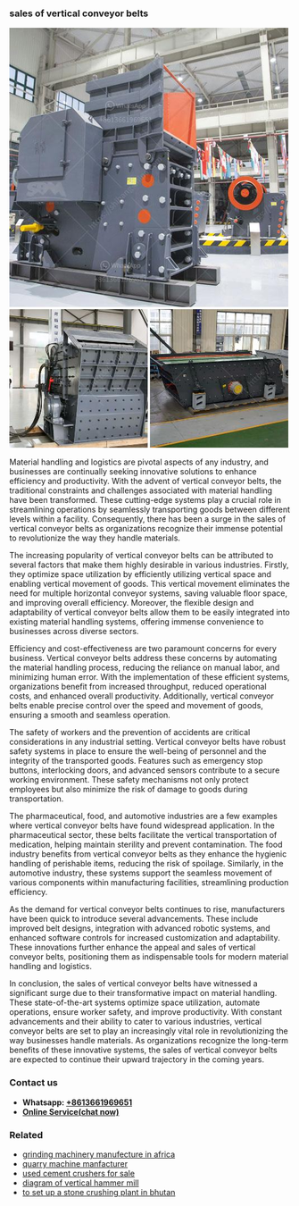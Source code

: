 <h3>sales of vertical conveyor belts</h3><img src='1703042446.jpg' alt=''><p>Material handling and logistics are pivotal aspects of any industry, and businesses are continually seeking innovative solutions to enhance efficiency and productivity. With the advent of vertical conveyor belts, the traditional constraints and challenges associated with material handling have been transformed. These cutting-edge systems play a crucial role in streamlining operations by seamlessly transporting goods between different levels within a facility. Consequently, there has been a surge in the sales of vertical conveyor belts as organizations recognize their immense potential to revolutionize the way they handle materials.</p><p>The increasing popularity of vertical conveyor belts can be attributed to several factors that make them highly desirable in various industries. Firstly, they optimize space utilization by efficiently utilizing vertical space and enabling vertical movement of goods. This vertical movement eliminates the need for multiple horizontal conveyor systems, saving valuable floor space, and improving overall efficiency. Moreover, the flexible design and adaptability of vertical conveyor belts allow them to be easily integrated into existing material handling systems, offering immense convenience to businesses across diverse sectors.</p><p>Efficiency and cost-effectiveness are two paramount concerns for every business. Vertical conveyor belts address these concerns by automating the material handling process, reducing the reliance on manual labor, and minimizing human error. With the implementation of these efficient systems, organizations benefit from increased throughput, reduced operational costs, and enhanced overall productivity. Additionally, vertical conveyor belts enable precise control over the speed and movement of goods, ensuring a smooth and seamless operation.</p><p>The safety of workers and the prevention of accidents are critical considerations in any industrial setting. Vertical conveyor belts have robust safety systems in place to ensure the well-being of personnel and the integrity of the transported goods. Features such as emergency stop buttons, interlocking doors, and advanced sensors contribute to a secure working environment. These safety mechanisms not only protect employees but also minimize the risk of damage to goods during transportation.</p><p>The pharmaceutical, food, and automotive industries are a few examples where vertical conveyor belts have found widespread application. In the pharmaceutical sector, these belts facilitate the vertical transportation of medication, helping maintain sterility and prevent contamination. The food industry benefits from vertical conveyor belts as they enhance the hygienic handling of perishable items, reducing the risk of spoilage. Similarly, in the automotive industry, these systems support the seamless movement of various components within manufacturing facilities, streamlining production efficiency.</p><p>As the demand for vertical conveyor belts continues to rise, manufacturers have been quick to introduce several advancements. These include improved belt designs, integration with advanced robotic systems, and enhanced software controls for increased customization and adaptability. These innovations further enhance the appeal and sales of vertical conveyor belts, positioning them as indispensable tools for modern material handling and logistics.</p><p>In conclusion, the sales of vertical conveyor belts have witnessed a significant surge due to their transformative impact on material handling. These state-of-the-art systems optimize space utilization, automate operations, ensure worker safety, and improve productivity. With constant advancements and their ability to cater to various industries, vertical conveyor belts are set to play an increasingly vital role in revolutionizing the way businesses handle materials. As organizations recognize the long-term benefits of these innovative systems, the sales of vertical conveyor belts are expected to continue their upward trajectory in the coming years.</p><h3>Contact us</h3><ul><li><strong>Whatsapp:&nbsp;<a href="https://wa.me/8613661969651">+8613661969651</a></strong></li><li><a href="https://swt.shibang-china.com/?git&amp;zhl&amp;sales of vertical conveyor belts"><strong>Online Service(chat now)</strong></a></li></ul><h3>Related</h3><ul><li><a href='grinding machinery manufecture in africa.md'>grinding machinery manufecture in africa</a></li><li><a href='quarry machine manfacturer.md'>quarry machine manfacturer</a></li><li><a href='used cement crushers for sale.md'>used cement crushers for sale</a></li><li><a href='diagram of vertical hammer mill.md'>diagram of vertical hammer mill</a></li><li><a href='to set up a stone crushing plant in bhutan.md'>to set up a stone crushing plant in bhutan</a></li></ul>